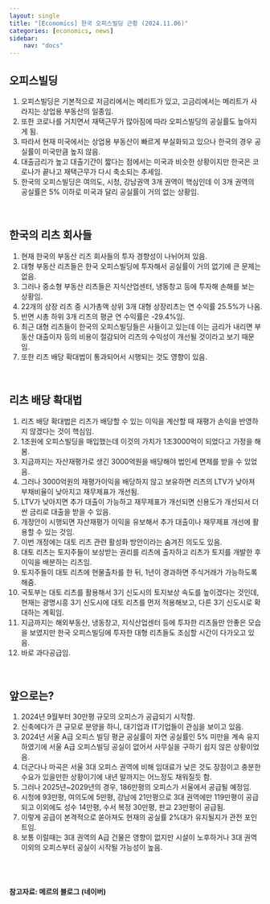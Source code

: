 ```yaml
---
layout: single
title: "[Economics] 한국 오피스빌딩 근황 (2024.11.06)"
categories: [economics, news]
sidebar:
    nav: "docs"
---
```


## 오피스빌딩
1. 오피스빌딩은 기본적으로 저금리에서는 메리트가 있고, 고금리에서는 메리트가 사라지는 상업용 부동산의 일종임.
1. 또한 코로나를 거치면서 재택근무가 많아짐에 따라 오피스빌딩의 공실률도 높아지게 됨.
1. 따라서 현재 미국에서는 상업용 부동산이 빠르게 부실화되고 있으나 한국의 경우 공실률이 미국만큼 높지 않음.
1. 대출금리가 높고 대출기간이 짧다는 점에서는 미국과 비슷한 상황이지만 한국은 코로나가 끝나고 재택근무가 다시 축소되는 추세임.
1. 한국의 오피스빌딩은 여의도, 시청, 강남권역 3개 권역이 핵심인데 이 3개 권역의 공실률은 5% 이하로 미국과 달리 공실률이 거의 없는 상황임.

<br/>

## 한국의 리츠 회사들
1. 현재 한국의 부동산 리츠 회사들의 투자 경향성이 나뉘어져 있음.
1. 대형 부동산 리츠들은 한국 오피스빌딩에 투자해서 공실률이 거의 없기에 큰 문제는 없음.
1. 그러나 중소형 부동산 리츠들은 지식산업센터, 냉동창고 등에 투자해 손해를 보는 상황임.
1. 22개의 상장 리츠 중 시가총액 상위 3개 대형 상장리츠는 연 수익률 25.5%가 나옴.
1. 반면 시총 하위 3개 리츠의 평균 연 수익률은 -29.4%임.
1. 최근 대형 리츠들이 한국의 오피스빌딩들은 사들이고 있는데 이는 금리가 내리면 부동산 대출이자 등의 비용이 절감되어 리츠의 수익성이 개선될 것이라고 보기 때문임.
1. 또한 리츠 배당 확대법이 통과되어서 시행되는 것도 영향이 있음.

<br/>

## 리츠 배당 확대법
1. 리츠 배당 확대법은 리츠가 배당할 수 있는 이익을 계산할 때 재평가 손익을 반영하지 않겠다는 것이 핵심임.
1. 1조원에 오피스빌딩을 매입했는데 이것의 가치가 1조3000억이 되었다고 가정을 해봄.
1. 지금까지는 자산재평가로 생긴 3000억원을 배당해야 법인세 면제를 받을 수 있었음.
1. 그러나 3000억원의 재평가이익을 배당하지 않고 보유하면 리츠의 LTV가 낮아져 부채비율이 낮아지고 재무제표가 개선됨.
1. LTV가 낮아지면 추가 대출이 가능하고 재무제표가 개선되면 신용도가 개선되서 더 싼 금리로 대출을 받을 수 있음.
1. 개정안이 시행되면 자산재평가 이익을 유보해서 추가 대출이나 재무제표 개선에 활용할 수 있는 것임.
1. 이번 개정에는 대토 리츠 관련 활성화 방안이라는 숨겨진 의도도 있음.
1. 대토 리츠는 토지주들이 보상받는 권리를 리츠에 출자하고 리츠가 토지를 개발한 후 이익을 배분하는 리츠임.
1. 토지주들이 대토 리츠에 현물출차를 한 뒤, 1년이 경과하면 주식거래가 가능하도록 해줌.
1. 국토부는 대토 리츠를 활용해서 3기 신도시의 토지보상 속도를 높이겠다는 것인데, 현재는 광명시흥 3기 신도시에 대토 리츠를 먼저 적용해보고, 다른 3기 신도시로 확대하는 계획임.
1. 지금까지는 해외부동산, 냉동창고, 지식산업센터 등에 투자한 리츠들만 안좋은 모습을 보였지만 한국 오피스빌딩에 투자한 대형 리츠들도 조심할 시간이 다가오고 있음.
1. 바로 과다공급임.

<br/>

## 앞으로는?
1. 2024년 9월부터 30만평 규모의 오피스가 공급되기 시작함.
1. 신축에다가 큰 규모로 분양을 하니, 대기업과 IT기업들이 관심을 보이고 있음.
1. 2024년 서울 A급 오피스 빌딩 평균 공실률이 자연 공실률인 5% 미만을 계속 유지하였기에 서울 A급 오피스빌딩 공실이 없어서 사무실을 구하기 쉽지 않은 상황이었음.
1. 더군다나 마곡은 서울 3대 오피스 권역에 비해 임대료가 낮은 것도 장점이고 충분한 수요가 있을만한 상황이기에 내년 말까지는 어느정도 채워질듯 함.
1. 그러나 2025년~2029년의 경우, 186만평의 오피스가 서울에서 공급될 예정임.
1. 시청에 93만평, 여의도에 5만평, 강남에 21만평으로 3대 권역에만 119만평이 공급되고 이외에도 성수 14만평, 수서 복정 30만평, 판교 23만평이 공급됨.
1. 이렇게 공급이 본격적으로 쏟아져도 현재의 공실률 2%대가 유지될지가 관전 포인트임.
1. 보통 이럴때는 3대 권역의 A급 건물은 영향이 없지만 시설이 노후하거나 3대 권역 이외의 오피스부터 공실이 시작될 가능성이 높음.


<br/>
<br/>

#### 참고자료: 메르의 블로그 (네이버) 